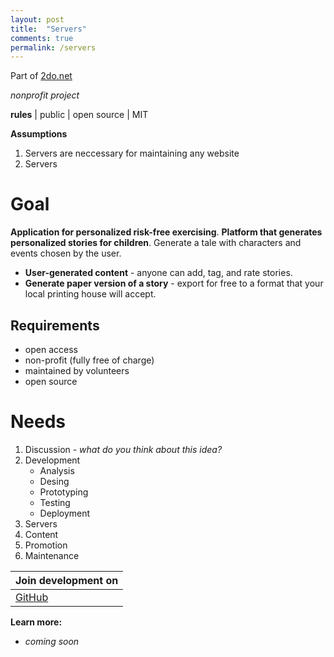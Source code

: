 ```yaml
---
layout: post
title:  "Servers"
comments: true
permalink: /servers
---
```

Part of [2do.net](/2do.net)

*nonprofit project*

**rules** | public | open source | MIT

**Assumptions**
1. Servers are neccessary for maintaining any website 
2. Servers 

# **Goal**
**Application for personalized risk-free exercising**.
**Platform that generates personalized stories for children**. Generate a tale with characters and events chosen by the user.
* **User-generated content** - anyone can add, tag, and rate stories.
* **Generate paper version of a story** - export for free to a format that your local printing house will accept.

## Requirements
* open access 
* non-profit (fully free of charge)
* maintained by volunteers 
* open source

# Needs
1. Discussion - *what do you think about this idea?*
2. Development
    * Analysis
    * Desing
    * Prototyping
    * Testing
    * Deployment 
3. Servers
4. Content
5. Promotion
6. Maintenance

| **Join development on** | 
|------|
[GitHub]() | [Facebook]() | [Reddit]() | [Discord]()

**Learn more:**
* *coming soon*


